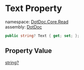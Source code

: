 ﻿# Text Property

namespace: [DotDoc\.Core\.Read](../../DotDoc.Core.Read.md)<br />
assembly: [DotDoc](../../../DotDoc.md)



```csharp
public string? Text { get; set; };
```

## Property Value

[string?](https://docs.microsoft.com/ja-jp/dotnet/api/System.String)

